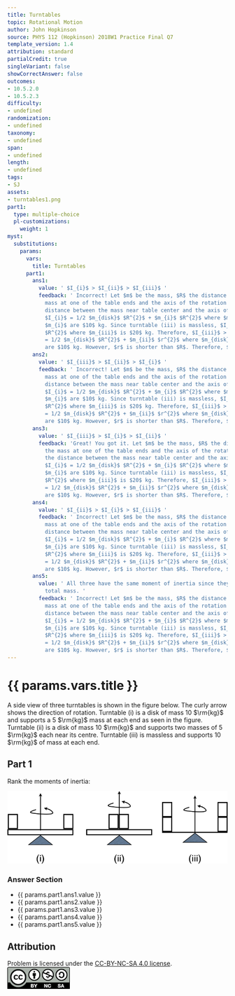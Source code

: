 ```yaml
---
title: Turntables
topic: Rotational Motion
author: John Hopkinson
source: PHYS 112 (Hopkinson) 2018W1 Practice Final Q7
template_version: 1.4
attribution: standard
partialCredit: true
singleVariant: false
showCorrectAnswer: false
outcomes:
- 10.5.2.0
- 10.5.2.3
difficulty:
- undefined
randomization:
- undefined
taxonomy:
- undefined
span:
- undefined
length:
- undefined
tags:
- SJ
assets:
- turntables1.png
part1:
  type: multiple-choice
  pl-customizations:
    weight: 1
myst:
  substitutions:
    params:
      vars:
        title: Turntables
      part1:
        ans1:
          value: ' $I_{i}$ > $I_{ii}$ > $I_{iii}$ '
          feedback: ' Incorrect! Let $m$ be the mass, $R$ the distance between the
            mass at one of the table ends and the axis of the rotation and $r$ the
            distance between the mass near table center and the axis of the rotation.
            $I_{i}$ = 1/2 $m_{disk}$ $R^{2}$ + $m_{i}$ $R^{2}$ where $m_{disk}$ and
            $m_{i}$ are $10$ kg. Since turntable (iii) is massless, $I_{iii}$ = $m_{iii}$
            $R^{2}$ where $m_{iii}$ is $20$ kg. Therefore, $I_{iii}$ > $I_{i}$. $I_{ii}$
            = 1/2 $m_{disk}$ $R^{2}$ + $m_{ii}$ $r^{2}$ where $m_{disk}$ and $m_{i}$
            are $10$ kg. However, $r$ is shorter than $R$. Therefore, $I_{i}$ > $I_{ii}$. '
        ans2:
          value: ' $I_{iii}$ > $I_{ii}$ > $I_{i}$ '
          feedback: ' Incorrect! Let $m$ be the mass, $R$ the distance between the
            mass at one of the table ends and the axis of the rotation and $r$ the
            distance between the mass near table center and the axis of the rotation.
            $I_{i}$ = 1/2 $m_{disk}$ $R^{2}$ + $m_{i}$ $R^{2}$ where $m_{disk}$ and
            $m_{i}$ are $10$ kg. Since turntable (iii) is massless, $I_{iii}$ = $m_{iii}$
            $R^{2}$ where $m_{iii}$ is $20$ kg. Therefore, $I_{iii}$ > $I_{i}$. $I_{ii}$
            = 1/2 $m_{disk}$ $R^{2}$ + $m_{ii}$ $r^{2}$ where $m_{disk}$ and $m_{i}$
            are $10$ kg. However, $r$ is shorter than $R$. Therefore, $I_{i}$ > $I_{ii}$.  '
        ans3:
          value: ' $I_{iii}$ > $I_{i}$ > $I_{ii}$ '
          feedback: 'Great! You got it. Let $m$ be the mass, $R$ the distance between
            the mass at one of the table ends and the axis of the rotation and $r$
            the distance between the mass near table center and the axis of the rotation.
            $I_{i}$ = 1/2 $m_{disk}$ $R^{2}$ + $m_{i}$ $R^{2}$ where $m_{disk}$ and
            $m_{i}$ are $10$ kg. Since turntable (iii) is massless, $I_{iii}$ = $m_{iii}$
            $R^{2}$ where $m_{iii}$ is $20$ kg. Therefore, $I_{iii}$ > $I_{i}$. $I_{ii}$
            = 1/2 $m_{disk}$ $R^{2}$ + $m_{ii}$ $r^{2}$ where $m_{disk}$ and $m_{i}$
            are $10$ kg. However, $r$ is shorter than $R$. Therefore, $I_{i}$ > $I_{ii}$. '
        ans4:
          value: ' $I_{ii}$ > $I_{i}$ > $I_{iii}$ '
          feedback: ' Incorrect! Let $m$ be the mass, $R$ the distance between the
            mass at one of the table ends and the axis of the rotation and $r$ the
            distance between the mass near table center and the axis of the rotation.
            $I_{i}$ = 1/2 $m_{disk}$ $R^{2}$ + $m_{i}$ $R^{2}$ where $m_{disk}$ and
            $m_{i}$ are $10$ kg. Since turntable (iii) is massless, $I_{iii}$ = $m_{iii}$
            $R^{2}$ where $m_{iii}$ is $20$ kg. Therefore, $I_{iii}$ > $I_{i}$. $I_{ii}$
            = 1/2 $m_{disk}$ $R^{2}$ + $m_{ii}$ $r^{2}$ where $m_{disk}$ and $m_{i}$
            are $10$ kg. However, $r$ is shorter than $R$. Therefore, $I_{i}$ > $I_{ii}$. '
        ans5:
          value: ' All three have the same moment of inertia since they have the same
            total mass. '
          feedback: ' Incorrect! Let $m$ be the mass, $R$ the distance between the
            mass at one of the table ends and the axis of the rotation and $r$ the
            distance between the mass near table center and the axis of the rotation.
            $I_{i}$ = 1/2 $m_{disk}$ $R^{2}$ + $m_{i}$ $R^{2}$ where $m_{disk}$ and
            $m_{i}$ are $10$ kg. Since turntable (iii) is massless, $I_{iii}$ = $m_{iii}$
            $R^{2}$ where $m_{iii}$ is $20$ kg. Therefore, $I_{iii}$ > $I_{i}$. $I_{ii}$
            = 1/2 $m_{disk}$ $R^{2}$ + $m_{ii}$ $r^{2}$ where $m_{disk}$ and $m_{i}$
            are $10$ kg. However, $r$ is shorter than $R$. Therefore, $I_{i}$ > $I_{ii}$. '
---
```

# {{ params.vars.title }}
A side view of three turntables is shown in the figure below. The curly arrow shows the direction of rotation. Turntable (i) is a disk of mass $10$ $\rm{kg}$ and supports a $5$ $\rm{kg}$ mass at each end as seen in the figure. Turntable (ii) is a disk of mass $10$ $\rm{kg}$ and supports two masses of $5$ $\rm{kg}$ each near its centre. Turntable (iii) is massless and supports $10$ $\rm{kg}$ of mass at each end.

## Part 1

Rank the moments of inertia:

<img src="turntables1.png" alt="The figure is as described in the question and the arrows are counter clockwise.">

### Answer Section

- {{ params.part1.ans1.value }}
- {{ params.part1.ans2.value }}
- {{ params.part1.ans3.value }}
- {{ params.part1.ans4.value }}
- {{ params.part1.ans5.value }}

## Attribution

Problem is licensed under the [CC-BY-NC-SA 4.0 license](https://creativecommons.org/licenses/by-nc-sa/4.0/).<br> ![The Creative Commons 4.0 license requiring attribution-BY, non-commercial-NC, and share-alike-SA license.](https://raw.githubusercontent.com/firasm/bits/master/by-nc-sa.png)